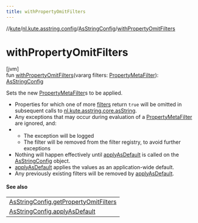 ```yaml
---
title: withPropertyOmitFilters
---
```

//[kute](../../../index.html)/[nl.kute.asstring.config](../index.html)/[AsStringConfig](index.html)/[withPropertyOmitFilters](with-property-omit-filters.html)



# withPropertyOmitFilters



[jvm]\
fun [withPropertyOmitFilters](with-property-omit-filters.html)(vararg filters: [PropertyMetaFilter](../../nl.kute.asstring.core/-property-meta-filter/index.html)): [AsStringConfig](index.html)



Sets the new [PropertyMetaFilter](../../nl.kute.asstring.core/-property-meta-filter/index.html)s to be applied.



- 
   Properties for which one of more [filters](with-property-omit-filters.html) return `true` will be omitted in subsequent calls to [nl.kute.asstring.core.asString](../../nl.kute.asstring.core/as-string.html).
- 
   Any exceptions that may occur during evaluation of a [PropertyMetaFilter](../../nl.kute.asstring.core/-property-meta-filter/index.html) are ignored, and:
- - 
      The exception will be logged
   - 
      The filter will be removed from the filter registry, to avoid further exceptions
- 
   Nothing will happen effectively until [applyAsDefault](apply-as-default.html) is called on the [AsStringConfig](index.html) object.
- 
   [applyAsDefault](apply-as-default.html) applies the values as an application-wide default.
- 
   Any previously existing filters will be removed by [applyAsDefault](apply-as-default.html).




#### See also


| |
|---|
| [AsStringConfig.getPropertyOmitFilters](get-property-omit-filters.html) |
| [AsStringConfig.applyAsDefault](apply-as-default.html) |




